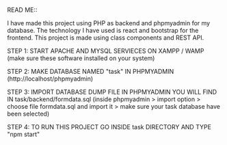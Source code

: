 READ ME::

I have made this project using PHP as backend and phpmyadmin for my database. The technology I have used  is react and bootstrap for the frontend. This project is made using class components and REST API.

STEP 1: START APACHE AND MYSQL SERVIECES ON XAMPP / WAMP (make sure these software installed on your system)

STEP 2: MAKE DATABASE NAMED "task" IN PHPMYADMIN (http://localhost/phpmyadmin)

STEP 3: IMPORT DATABASE DUMP FILE IN PHPMYADMIN YOU WILL FIND IN task/backend/formdata.sql (inside phpmyadmin > import option > choose file formdata.sql and import it > make sure your task database have been selected)

STEP 4: TO RUN THIS PROJECT GO INSIDE task DIRECTORY AND TYPE "npm start" 

